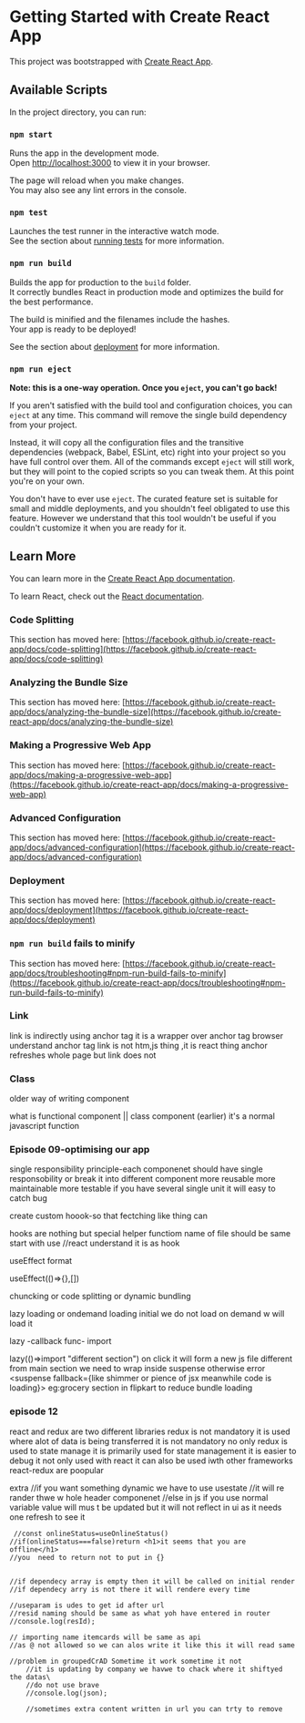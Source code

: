 # Getting Started with Create React App

This project was bootstrapped with [Create React App](https://github.com/facebook/create-react-app).

## Available Scripts

In the project directory, you can run:

### `npm start`

Runs the app in the development mode.\
Open [http://localhost:3000](http://localhost:3000) to view it in your browser.

The page will reload when you make changes.\
You may also see any lint errors in the console.

### `npm test`

Launches the test runner in the interactive watch mode.\
See the section about [running tests](https://facebook.github.io/create-react-app/docs/running-tests) for more information.

### `npm run build`

Builds the app for production to the `build` folder.\
It correctly bundles React in production mode and optimizes the build for the best performance.

The build is minified and the filenames include the hashes.\
Your app is ready to be deployed!

See the section about [deployment](https://facebook.github.io/create-react-app/docs/deployment) for more information.

### `npm run eject`

**Note: this is a one-way operation. Once you `eject`, you can't go back!**

If you aren't satisfied with the build tool and configuration choices, you can `eject` at any time. This command will remove the single build dependency from your project.

Instead, it will copy all the configuration files and the transitive dependencies (webpack, Babel, ESLint, etc) right into your project so you have full control over them. All of the commands except `eject` will still work, but they will point to the copied scripts so you can tweak them. At this point you're on your own.

You don't have to ever use `eject`. The curated feature set is suitable for small and middle deployments, and you shouldn't feel obligated to use this feature. However we understand that this tool wouldn't be useful if you couldn't customize it when you are ready for it.

## Learn More

You can learn more in the [Create React App documentation](https://facebook.github.io/create-react-app/docs/getting-started).

To learn React, check out the [React documentation](https://reactjs.org/).

### Code Splitting

This section has moved here: [https://facebook.github.io/create-react-app/docs/code-splitting](https://facebook.github.io/create-react-app/docs/code-splitting)

### Analyzing the Bundle Size

This section has moved here: [https://facebook.github.io/create-react-app/docs/analyzing-the-bundle-size](https://facebook.github.io/create-react-app/docs/analyzing-the-bundle-size)

### Making a Progressive Web App

This section has moved here: [https://facebook.github.io/create-react-app/docs/making-a-progressive-web-app](https://facebook.github.io/create-react-app/docs/making-a-progressive-web-app)

### Advanced Configuration

This section has moved here: [https://facebook.github.io/create-react-app/docs/advanced-configuration](https://facebook.github.io/create-react-app/docs/advanced-configuration)

### Deployment

This section has moved here: [https://facebook.github.io/create-react-app/docs/deployment](https://facebook.github.io/create-react-app/docs/deployment)

### `npm run build` fails to minify

This section has moved here: [https://facebook.github.io/create-react-app/docs/troubleshooting#npm-run-build-fails-to-minify](https://facebook.github.io/create-react-app/docs/troubleshooting#npm-run-build-fails-to-minify)


### Link
link is indirectly using anchor tag
it is a wrapper over anchor tag
browser understand anchor tag
link is not htm,js thing ,it is react thing
anchor refreshes whole page
 but link does not



### Class
older way of writing component

what is functional component || class component (earlier) 
it's a normal javascript function

### Episode 09-optimising our app


single responsibility principle-each componenet should have single responsobility
or break it into different component 
more reusable
more maintainable
more testable
if you have several single unit it will easy to catch bug

create custom hoook-so that fectching like thing can

hooks are nothing but special helper functiom
name of file should be same
start with use //react understand it is as hook


useEffect format

useEffect(()=>{},[])


chuncking or code splitting or dynamic bundling


lazy loading or ondemand loading
initial we do not load on demand w will load it

lazy -callback func- import

lazy(()=>import "different section")
on click it will form a new js file different from main section
we need  to wrap inside suspense otherwise error
<suspense fallback={like shimmer or pience of jsx meanwhile code is loading}><diffcompo></suspense>
eg:grocery section in flipkart
to reduce bundle loading


### episode 12
react and redux are two different libraries
redux is not mandatory
it is used where alot of data is being transferred
it is not mandatory
no only redux is used to state manage
it is primarily used for state management
it is easier to debug
it not only used with react
it can also be used iwth other frameworks
react-redux are poopular



extra
    //if you want something dynamic we have to use usestate
    //it will re rander thwe w hole header componenet
    //else in js if you use normal variable value will mus
    t be updated but it will not reflect in ui as it needs one refresh to see it

     //const onlineStatus=useOnlineStatus()
    //if(onlineStatus===false)return <h1>it seems that you are offline</h1>
    //you  need to return not to put in {}


    //if dependecy array is empty then it will be called on initial render
    //if dependecy arry is not there it will rendere every time

    //useparam is udes to get id after url
    //resid naming should be same as what yoh have entered in router
    //console.log(resId);

    // importing name itemcards will be same as api 
    //as @ not allowed so we can alos write it like this it will read same

    //problem in groupedCrAD Sometime it work sometime it not
        //it is updating by company we havwe to chack where it shiftyed the datas\
        //do not use brave
        //console.log(json);

        //sometimes extra content written in url you can trty to remove